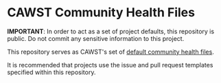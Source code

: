 # CAWST Community Health Files

**IMPORTANT**: In order to act as a set of project defaults, this repository is public. Do not
commit any sensitive information to this project. 

This repository serves as CAWST's set of [default community health files](https://docs.github.com/en/communities/setting-up-your-project-for-healthy-contributions/creating-a-default-community-health-file). 

It is recommended that projects use the issue and pull request templates specified within
this repository. 

